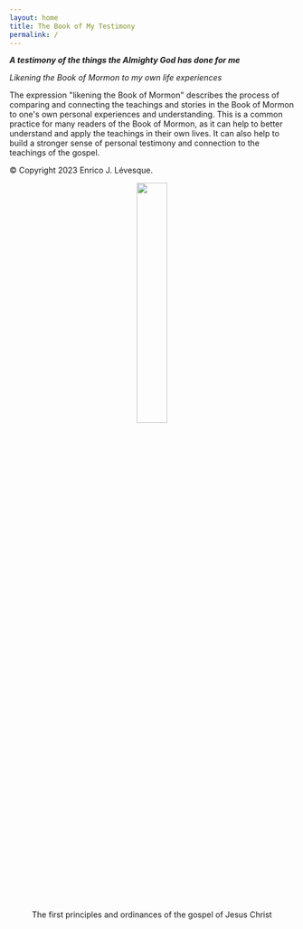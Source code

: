 ```yaml
---
layout: home
title: The Book of My Testimony
permalink: /
---
```


<!--
<img align="right" src="{{site.baseurl}}/assets/first_principles.png" width="33%">
-->

***A testimony of the things the Almighty God has done for me***

*Likening the Book of Mormon to my own life experiences*

The expression "likening the Book of Mormon" describes the process of comparing and connecting the teachings and stories in the Book of Mormon to one's own personal experiences and understanding. This is a common practice for many readers of the Book of Mormon, as it can help to better understand and apply the teachings in their own lives. It can also help to build a stronger sense of personal testimony and connection to the teachings of the gospel.


&copy; Copyright 2023 Enrico J. Lévesque.


<center>
	<img src="{{site.baseurl}}/assets/first_principles.png" width="33%">
	<figcaption>The first principles and ordinances of the gospel of Jesus Christ</figcaption>
</center>

